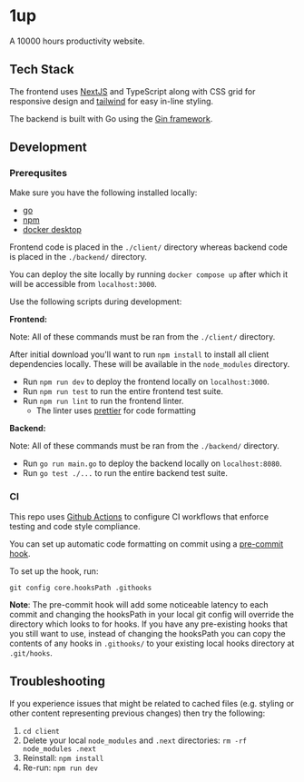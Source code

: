 # 1up

A 10000 hours productivity website.

## Tech Stack

The frontend uses [NextJS](https://nextjs.org/) and TypeScript along with CSS grid for responsive design and [tailwind](https://tailwindcss.com/) for easy in-line styling.

The backend is built with Go using the [Gin framework](https://gin-gonic.com/).

## Development

### Prerequsites
Make sure you have the following installed locally:
- [go](https://go.dev/doc/install)
- [npm](https://nodejs.org/en/download)
- [docker desktop](https://www.docker.com/products/docker-desktop/)

Frontend code is placed in the `./client/` directory whereas backend code is placed in the `./backend/` directory.

You can deploy the site locally by running `docker compose up` after which it will be accessible from `localhost:3000`.

Use the following scripts during development:

**Frontend:**

Note: All of these commands must be ran from the `./client/` directory.

After initial download you'll want to run `npm install` to install all client dependencies locally. These will be available in the `node_modules` directory.

- Run `npm run dev` to deploy the frontend locally on `localhost:3000`.
- Run `npm run test` to run the entire frontend test suite.
- Run `npm run lint` to run the frontend linter.
  - The linter uses [prettier](https://prettier.io/) for code formatting

**Backend:**

Note: All of these commands must be ran from the `./backend/` directory.

- Run `go run main.go` to deploy the backend locally on `localhost:8080`.
- Run `go test ./...` to run the entire backend test suite.

### CI
This repo uses [Github Actions](https://github.com/features/actions) to configure CI workflows that enforce testing and code style compliance.

You can set up automatic code formatting on commit using a [pre-commit hook](https://github.com/dvochoa/1up/tree/main/.githooks/pre-commit).

To set up the hook, run:

```shell
git config core.hooksPath .githooks
```

**Note**: The pre-commit hook will add some noticeable latency to each commit and changing the hooksPath in your local git config will override the directory which looks to for hooks. If you have any pre-existing hooks that you still want to use, instead of changing the hooksPath you can copy the contents of any hooks in `.githooks/` to your existing local hooks directory at `.git/hooks`.

## Troubleshooting

If you experience issues that might be related to cached files (e.g. styling or other content representing previous changes) then try the following:

1. `cd client`
2. Delete your local `node_modules` and `.next` directories: `rm -rf node_modules .next`
3. Reinstall: `npm install`
4. Re-run: `npm run dev`
